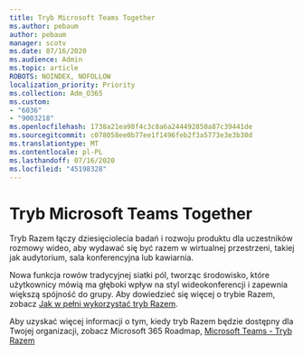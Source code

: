 ```yaml
---
title: Tryb Microsoft Teams Together
ms.author: pebaum
author: pebaum
manager: scotv
ms.date: 07/16/2020
ms.audience: Admin
ms.topic: article
ROBOTS: NOINDEX, NOFOLLOW
localization_priority: Priority
ms.collection: Adm_O365
ms.custom:
- "6036"
- "9003218"
ms.openlocfilehash: 1738a21ea98f4c3c8a6a244492850a87c39441de
ms.sourcegitcommit: c078058ee0b77ee1f1496feb2f3a5773e3e3b30d
ms.translationtype: MT
ms.contentlocale: pl-PL
ms.lasthandoff: 07/16/2020
ms.locfileid: "45198328"
---
```

# <a name="microsoft-teams-together-mode"></a>Tryb Microsoft Teams Together

Tryb Razem łączy dziesięciolecia badań i rozwoju produktu dla uczestników rozmowy wideo, aby wydawać się być razem w wirtualnej przestrzeni, takiej jak audytorium, sala konferencyjna lub kawiarnia. 

Nowa funkcja rowów tradycyjnej siatki pól, tworząc środowisko, które użytkownicy mówią ma głęboki wpływ na styl wideokonferencji i zapewnia większą spójność do grupy. Aby dowiedzieć się więcej o trybie Razem, zobacz [Jak w pełni wykorzystać tryb Razem](https://techcommunity.microsoft.com/t5/microsoft-teams-blog/how-to-get-the-most-from-together-mode/ba-p/1509496).  

Aby uzyskać więcej informacji o tym, kiedy tryb Razem będzie dostępny dla Twojej organizacji, zobacz Microsoft 365 Roadmap, [Microsoft Teams - Tryb Razem](https://www.microsoft.com/microsoft-365/roadmap?featureid=65942)